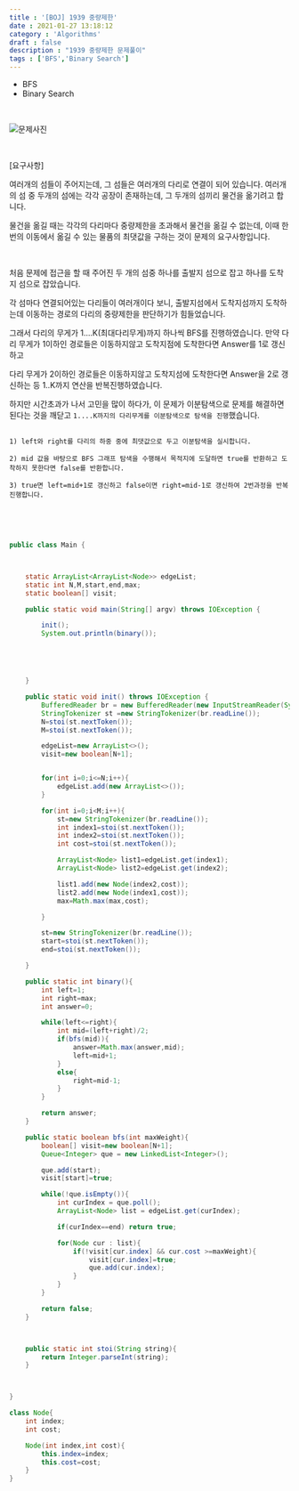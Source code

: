 ```yaml
---
title : '[BOJ] 1939 중량제한'
date : 2021-01-27 13:18:12
category : 'Algorithms'
draft : false
description : "1939 중량제한 문제풀이"
tags : ['BFS','Binary Search']
---
```


* BFS
* Binary Search


<br/>

![문제사진](https://user-images.githubusercontent.com/57346393/106079172-0e4ee580-6158-11eb-8d67-a3369690a3cd.png)

<br/>

[요구사항]

여러개의 섬들이 주어지는데, 그 섬들은 여러개의 다리로 연결이 되어 있습니다. 여러개의 섬 중 두개의 섬에는 각각 공장이 존재하는데, 그 두개의 섬끼리 물건을 옮기려고 합니다.

물건을 옮길 때는 각각의 다리마다 중량제한을 초과해서 물건을 옮길 수 없는데, 이때 한 번의 이동에서 옮길 수 있는 물품의 최댓값을 구하는 것이 문제의 요구사항입니다.


<br/>

처음 문제에 접근을 할 때 주어진 두 개의 섬중 하나를 출발지 섬으로 잡고 하나를 도착지 섬으로 잡았습니다.

각 섬마다 연결되어있는 다리들이 여러개이다 보니, 출발지섬에서 도착지섬까지 도착하는데 이동하는 경로의 다리의 중량제한을 판단하기가 힘들었습니다.

그래서 다리의 무게가 1....K(최대다리무게)까지 하나씩 BFS를 진행하였습니다. 만약 다리 무게가 1이하인 경로들은 이동하지않고 도착지점에 도착한다면 Answer를 1로 갱신하고

다리 무게가 2이하인 경로들은 이동하지않고 도착지섬에 도착한다면 Answer을 2로 갱신하는 등 1..K까지 연산을 반복진행하였습니다.

하지만 시간초과가 나서 고민을 많이 하다가, 이 문제가 이분탐색으로 문제를 해결하면 된다는 것을 깨닫고 `1....K까지의 다리무게를 이분탐색으로 탐색을 진행`했습니다.

```

1) left와 right를 다리의 하중 중에 최댓값으로 두고 이분탐색을 실시합니다.

2) mid 값을 바탕으로 BFS 그래프 탐색을 수행해서 목적지에 도달하면 true를 반환하고 도착하지 못한다면 false를 반환합니다.

3) true면 left=mid+1로 갱신하고 false이면 right=mid-1로 갱신하여 2번과정을 반복진행합니다.

```




<br/> <br/>

```java

public class Main {



    static ArrayList<ArrayList<Node>> edgeList;
    static int N,M,start,end,max;
    static boolean[] visit;

    public static void main(String[] argv) throws IOException {

        init();
        System.out.println(binary());





    }

    public static void init() throws IOException {
        BufferedReader br = new BufferedReader(new InputStreamReader(System.in));
        StringTokenizer st =new StringTokenizer(br.readLine());
        N=stoi(st.nextToken());
        M=stoi(st.nextToken());

        edgeList=new ArrayList<>();
        visit=new boolean[N+1];


        for(int i=0;i<=N;i++){
            edgeList.add(new ArrayList<>());
        }

        for(int i=0;i<M;i++){
            st=new StringTokenizer(br.readLine());
            int index1=stoi(st.nextToken());
            int index2=stoi(st.nextToken());
            int cost=stoi(st.nextToken());

            ArrayList<Node> list1=edgeList.get(index1);
            ArrayList<Node> list2=edgeList.get(index2);

            list1.add(new Node(index2,cost));
            list2.add(new Node(index1,cost));
            max=Math.max(max,cost);

        }

        st=new StringTokenizer(br.readLine());
        start=stoi(st.nextToken());
        end=stoi(st.nextToken());

    }

    public static int binary(){
        int left=1;
        int right=max;
        int answer=0;

        while(left<=right){
            int mid=(left+right)/2;
            if(bfs(mid)){
                answer=Math.max(answer,mid);
                left=mid+1;
            }
            else{
                right=mid-1;
            }
        }

        return answer;
    }

    public static boolean bfs(int maxWeight){
        boolean[] visit=new boolean[N+1];
        Queue<Integer> que = new LinkedList<Integer>();

        que.add(start);
        visit[start]=true;

        while(!que.isEmpty()){
            int curIndex = que.poll();
            ArrayList<Node> list = edgeList.get(curIndex);

            if(curIndex==end) return true;

            for(Node cur : list){
                if(!visit[cur.index] && cur.cost >=maxWeight){
                    visit[cur.index]=true;
                    que.add(cur.index);
                }
            }
        }

        return false;
    }



    public static int stoi(String string){
        return Integer.parseInt(string);
    }



}

class Node{
    int index;
    int cost;

    Node(int index,int cost){
        this.index=index;
        this.cost=cost;
    }
}


```